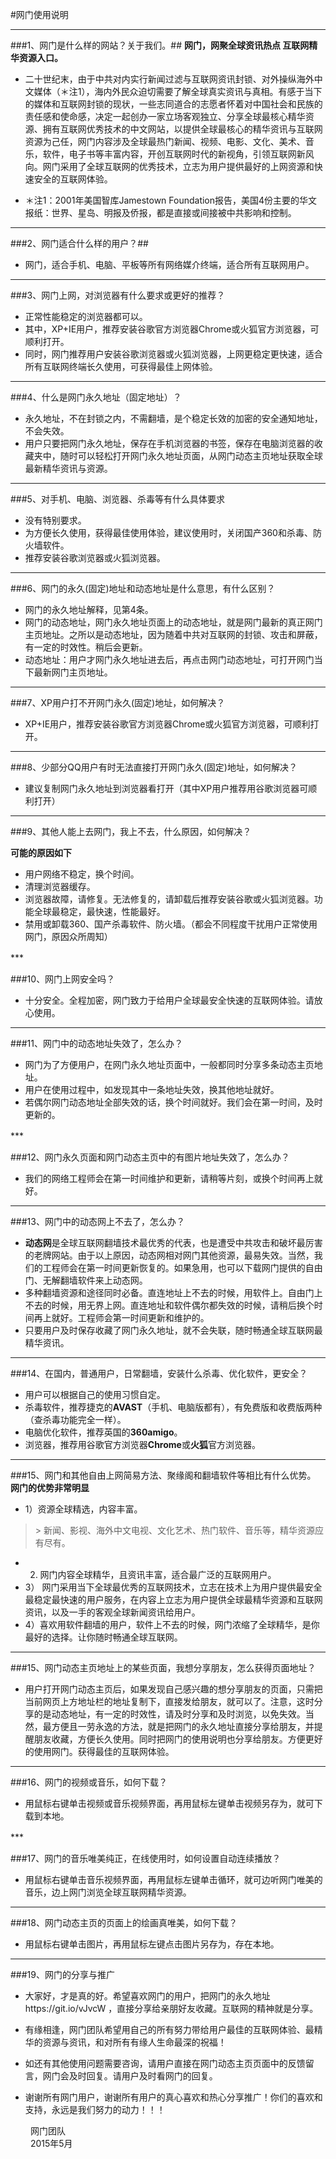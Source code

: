 #网门使用说明
***
###1、网门是什么样的网站？关于我们。##
**网门，网聚全球资讯热点 互联网精华资源入口。**
+ 二十世纪末，由于中共对内实行新闻过滤与互联网资讯封锁、对外操纵海外中文媒体（＊注1），海内外民众迫切需要了解全球真实资讯与真相。有感于当下的媒体和互联网封锁的现状，一些志同道合的志愿者怀着对中国社会和民族的责任感和使命感，决定一起创办一家立场客观独立、分享全球最核心精华资源、拥有互联网优秀技术的中文网站，以提供全球最核心的精华资讯与互联网资源为己任，网门内容涉及全球最热门新闻、视频、电影、文化、美术、音乐，软件，电子书等丰富内容，开创互联网时代的新视角，引领互联网新风向。网门采用了全球互联网的优秀技术，立志为用户提供最好的上网资源和快速安全的互联网体验。

+ ＊注1：2001年美国智库Jamestown Foundation报告，美国4份主要的华文报纸：世界、星岛、明报及侨报，都是直接或间接被中共影响和控制。

***
###2、网门适合什么样的用户？##

+ 网门，适合手机、电脑、平板等所有网络媒介终端，适合所有互联网用户。

***
###3、网门上网，对浏览器有什么要求或更好的推荐？

+ 正常性能稳定的浏览器都可以。
+ 其中，XP+IE用户，推荐安装谷歌官方浏览器Chrome或火狐官方浏览器，可顺利打开。
+ 同时，网门推荐用户安装谷歌浏览器或火狐浏览器，上网更稳定更快速，适合所有互联网终端长久使用，可获得最佳上网体验。

***
###4、什么是网门永久地址（固定地址）？

+ 永久地址，不在封锁之内，不需翻墙，是个稳定长效的加密的安全通知地址，不会失效。
+ 用户只要把网门永久地址，保存在手机浏览器的书签，保存在电脑浏览器的收藏夹中，随时可以轻松打开网门永久地址页面，从网门动态主页地址获取全球最新精华资讯与资源。

***
###5、对手机、电脑、浏览器、杀毒等有什么具体要求

+ 没有特别要求。
+ 为方便长久使用，获得最佳使用体验，建议使用时，关闭国产360和杀毒、防火墙软件。
+ 推荐安装谷歌浏览器或火狐浏览器。

***
###6、网门的永久(固定)地址和动态地址是什么意思，有什么区别？
+ 网门的永久地址解释，见第4条。
+ 网门的动态地址，网门永久地址页面上的动态地址，就是网门最新的真正网门主页地址。之所以是动态地址，因为随着中共对互联网的封锁、攻击和屏蔽，有一定的时效性。稍后会更新。
+ 动态地址：用户才网门永久地址进去后，再点击网门动态地址，可打开网门当下最新网门主页地址。

***
###7、XP用户打不开网门永久(固定)地址，如何解决？
+ XP+IE用户，推荐安装谷歌官方浏览器Chrome或火狐官方浏览器，可顺利打开。

***
###8、少部分QQ用户有时无法直接打开网门永久(固定)地址，如何解决？

+ 建议复制网门永久地址到浏览器看打开（其中XP用户推荐用谷歌浏览器可顺利打开）
***
###9、其他人能上去网门，我上不去，什么原因，如何解决？

**可能的原因如下**
+ 用户网络不稳定，换个时间。
+ 清理浏览器缓存。
+ 浏览器故障，请修复。无法修复的，请卸载后推荐安装谷歌或火狐浏览器。功能全球最稳定，最快速，性能最好。
+ 禁用或卸载360、国产杀毒软件、防火墙。（都会不同程度干扰用户正常使用网门，原因众所周知）

***　　

###10、网门上网安全吗？

+ 十分安全。全程加密，网门致力于给用户全球最安全快速的互联网体验。请放心使用。

***

###11、网门中的动态地址失效了，怎么办？
+ 网门为了方便用户，在网门永久地址页面中，一般都同时分享多条动态主页地址。
+ 用户在使用过程中，如发现其中一条地址失效，换其他地址就好。
+ 若偶尔网门动态地址全部失效的话，换个时间就好。我们会在第一时间，及时更新的。

***　

###12、网门永久页面和网门动态主页中的有图片地址失效了，怎么办？

+ 我们的网络工程师会在第一时间维护和更新，请稍等片刻，或换个时间再上就好。

***

###13、网门中的动态网上不去了，怎么办？
+ **动态网**是全球互联网翻墙技术最优秀的代表，也是遭受中共攻击和破坏最厉害的老牌网站。由于以上原因，动态网相对网门其他资源，最易失效。当然，我们的工程师会在第一时间更新恢复的。如果急用，也可以下载网门提供的自由门、无解翻墙软件来上动态网。
+ 多种翻墙资源和途径同时必备。直连地址上不去的时候，用软件上。自由门上不去的时候，用无界上网。直连地址和软件偶尔都失效的时候，请稍后换个时间再上就好。工程师会第一时间更新和维护的。
+ 只要用户及时保存收藏了网门永久地址，就不会失联，随时畅通全球互联网最精华资讯。

***

###14、在国内，普通用户，日常翻墙，安装什么杀毒、优化软件，更安全？
+ 用户可以根据自己的使用习惯自定。
+ 杀毒软件，推荐捷克的**AVAST**（手机、电脑版都有），有免费版和收费版两种（查杀毒功能完全一样）。
+ 电脑优化软件，推荐英国的**360amigo**。
+ 浏览器，推荐用谷歌官方浏览器**Chrome**或**火狐**官方浏览器。

***

###15、网门和其他自由上网简易方法、聚缘阁和翻墙软件等相比有什么优势。
**网门的优势非常明显**
+ 1）资源全球精选，内容丰富。
> \> 新闻、影视、海外中文电视、文化艺术、热门软件、音乐等，精华资源应有尽有。
+ 2)  网门内容全球精华，且资讯丰富，适合最广泛的互联网用户。
+ 3） 网门采用当下全球最优秀的互联网技术，立志在技术上为用户提供最安全最稳定最快速的用户服务，在内容上立志为用户提供全球最精华资源和互联网资讯，以及一手的客观全球新闻资讯给用户。
+ 4）喜欢用软件翻墙的用户，软件上不去的时候，网门浓缩了全球精华，是你最好的选择。让你随时畅通全球互联网。

***

###15、网门动态主页地址上的某些页面，我想分享朋友，怎么获得页面地址？
+ 用户打开网门动态主页后，如果发现自己感兴趣的想分享朋友的页面，只需把当前网页上方地址栏的地址复制下，直接发给朋友，就可以了。注意，这时分享的是动态地址，有一定的时效性，请及时分享和及时浏览，以免失效。当然，最方便且一劳永逸的方法，就是把网门的永久地址直接分享给朋友，并提醒朋友收藏，方便长久使用。同时把网门的使用说明也分享给朋友。方便更好的使用网门。获得最佳的互联网体验。

***

###16、网门的视频或音乐，如何下载？
+ 用鼠标右键单击视频或音乐视频界面，再用鼠标左键单击视频另存为，就可下载到本地。

***　

###17、网门的音乐唯美纯正，在线使用时，如何设置自动连续播放？
+ 用鼠标右键单击音乐视频界面，再用鼠标左键单击循环，就可边听网门唯美的音乐，边上网门浏览全球互联网精华资源。

***

###18、网门动态主页的页面上的绘画真唯美，如何下载？
+ 用鼠标右键单击图片，再用鼠标左键点击图片另存为，存在本地。

***

###19、网门的分享与推广
+ 大家好，才是真的好。希望喜欢网门的用户，把网门的永久地址https://git.io/vJvcW ，直接分享给亲朋好友收藏。互联网的精神就是分享。

+ 有缘相逢，网门团队希望用自己的所有努力带给用户最佳的互联网体验、最精华的资源与资讯，和对所有有缘人生命最深的祝福！

+ 如还有其他使用问题需要咨询，请用户直接在网门动态主页页面中的反馈留言，网门会及时回复。请用户及时看网门的回复。
　　
+ 谢谢所有网门用户，谢谢所有用户的真心喜欢和热心分享推广！你们的喜欢和支持，永远是我们努力的动力！！！

　　                                                   网门团队
　　                                                   
　　                                                   2015年5月
　　

